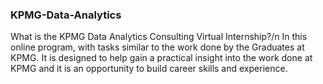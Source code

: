### KPMG-Data-Analytics
What is the KPMG Data Analytics Consulting Virtual Internship?/n
In this online program, with tasks similar to the work done by the Graduates at KPMG. It is designed to help gain a practical insight into the work done at KPMG and it is an opportunity to build career skills and experience.
